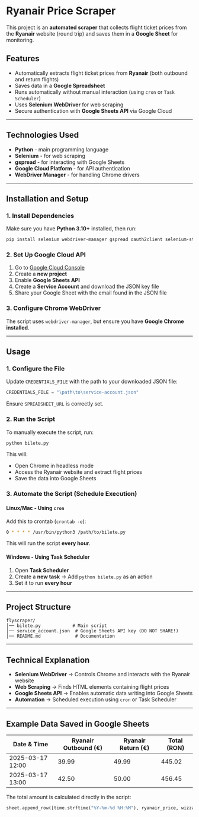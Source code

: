 # Ryanair Price Scraper

This project is an **automated scraper** that collects flight ticket prices from the **Ryanair** website (round trip) and saves them in a **Google Sheet** for monitoring.

## Features
- Automatically extracts flight ticket prices from **Ryanair** (both outbound and return flights)
- Saves data in a **Google Spreadsheet**  
- Runs automatically without manual interaction (using `cron` or `Task Scheduler`)  
- Uses **Selenium WebDriver** for web scraping  
- Secure authentication with **Google Sheets API** via Google Cloud  

---

## Technologies Used
- **Python** - main programming language  
- **Selenium** - for web scraping  
- **gspread** - for interacting with Google Sheets  
- **Google Cloud Platform** - for API authentication  
- **WebDriver Manager** - for handling Chrome drivers  

---

## Installation and Setup

### 1. Install Dependencies
Make sure you have **Python 3.10+** installed, then run:  
```bash
pip install selenium webdriver-manager gspread oauth2client selenium-stealth
```

### 2. Set Up Google Cloud API
1. Go to [Google Cloud Console](https://console.cloud.google.com/)  
2. Create a **new project**  
3. Enable **Google Sheets API**  
4. Create a **Service Account** and download the JSON key file  
5. Share your Google Sheet with the email found in the JSON file  

### 3. Configure Chrome WebDriver
The script uses `webdriver-manager`, but ensure you have **Google Chrome installed**.

---

## Usage

### 1. Configure the File
Update `CREDENTIALS_FILE` with the path to your downloaded JSON file:  
```python
CREDENTIALS_FILE = "\path\to\service-account.json"
```
Ensure `SPREADSHEET_URL` is correctly set.

### 2. Run the Script
To manually execute the script, run:
```bash
python bilete.py
```
This will:  
- Open Chrome in headless mode  
- Access the Ryanair website and extract flight prices  
- Save the data into Google Sheets  

### 3. Automate the Script (Schedule Execution)

#### Linux/Mac - Using `cron`
Add this to crontab (`crontab -e`):
```bash
0 * * * * /usr/bin/python3 /path/to/bilete.py
```
This will run the script **every hour**.

#### Windows - Using Task Scheduler
1. Open **Task Scheduler**  
2. Create a **new task** → Add `python bilete.py` as an action  
3. Set it to run **every hour**  

---

## Project Structure
```
flyscraper/
│── bilete.py            # Main script
│── service_account.json  # Google Sheets API key (DO NOT SHARE!)
│── README.md             # Documentation
```

---

## Technical Explanation
- **Selenium WebDriver** → Controls Chrome and interacts with the Ryanair website  
- **Web Scraping** → Finds HTML elements containing flight prices  
- **Google Sheets API** → Enables automatic data writing into Google Sheets  
- **Automation** → Scheduled execution using `cron` or Task Scheduler  

---

## Example Data Saved in Google Sheets

| Date & Time       | Ryanair Outbound (€) | Ryanair Return (€) | Total (RON) |
|-------------------|---------------------|---------------------|-------------|
| 2025-03-17 12:00 | 39.99                | 49.99               | 445.02      |
| 2025-03-17 13:00 | 42.50                | 50.00               | 456.45      |

The total amount is calculated directly in the script:
```python
sheet.append_row([time.strftime("%Y-%m-%d %H:%M"), ryanair_price, wizzair_price, (ryanair_price + wizzair_price) * 4.98])
```
